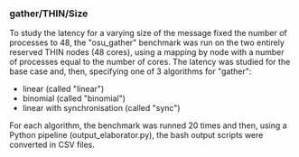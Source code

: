 ### gather/THIN/Size

To study the latency for a varying size of the message fixed the number of processes to 48,
the "osu_gather" benchmark was run on the two entirely reserved THIN nodes (48 cores), using a 
mapping by node with a number of processes equal to the number of cores. The latency
was studied for the base case and, then, specifying one of 3 algorithms for "gather":

- linear (called "linear")
- binomial (called "binomial")
- linear with synchronisation (called "sync")

For each algorithm, the benchmark was runned 20 times and then, using a Python pipeline (output_elaborator.py),
the bash output scripts were converted in CSV files. 